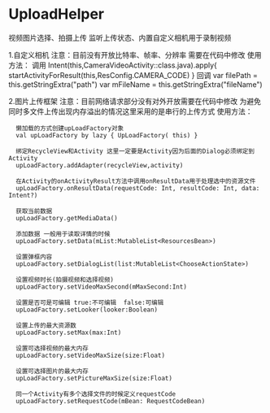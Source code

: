 # UploadHelper
视频图片选择、拍摄上传 监听上传状态、内置自定义相机用于录制视频

1.自定义相机
  注意：目前没有开放比特率、帧率、分辨率 需要在代码中修改
  使用方法：
    调用
    Intent(this,CameraVideoActivity::class.java).apply{
     startActivityForResult(this,ResConfig.CAMERA_CODE)
    }
    回调
     var filePath = this.getStringExtra("path")
     var mFileName = this.getStringExtra("fileName")

2.图片上传框架
  注意：目前网络请求部分没有对外开放需要在代码中修改
  为避免同时多文件上传出现内存溢出的情况这里采用的是串行的上传方式
  使用方法：

      懒加载的方式创建upLoadFactory对象
      val upLoadFactory by lazy { UpLoadFactory( this) } 

      绑定RecycleView和Activity 这里一定要是Activity因为后面的Dialog必须绑定到Activity
      upLoadFactory.addAdapter(recycleView,activity)

      在Activity的onActivityResult方法中调用onResultData用于处理选中的资源文件
      upLoadFactory.onResultData(requestCode: Int, resultCode: Int, data: Intent?)

      获取当前数据
      upLoadFactory.getMediaData()

      添加数据 一般用于读取详情的时候
      upLoadFactory.setData(mList:MutableList<ResourcesBean>)

      设置弹框内容
      upLoadFactory.setDialogList(list:MutableList<ChooseActionState>)

      设置视频时长(拍摄视频和选择视频)
      upLoadFactory.setVideoMaxSecond(mMaxSecond:Int)

      设置是否可是可编辑 true:不可编辑  false:可编辑
      upLoadFactory.setLooker(looker:Boolean)

      设置上传的最大资源数
      upLoadFactory.setMax(max:Int)

      设置可选择视频的最大内存
      upLoadFactory.setVideoMaxSize(size:Float)

      设置可选择图片的最大内存
      upLoadFactory.setPictureMaxSize(size:Float)
      
      同一个Activity有多个选择文件的时候定义requestCode
      upLoadFactory.setRequestCode(mBean: RequestCodeBean)

